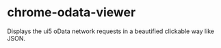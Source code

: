 # chrome-odata-viewer

Displays the ui5 oData network requests in a beautified clickable way like JSON.
